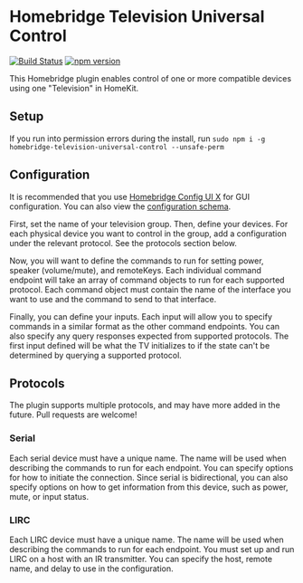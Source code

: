 # Homebridge Television Universal Control
[![Build Status](https://github.com/pkmnct/homebridge-television-universal-control/workflows/Build%20and%20Lint/badge.svg?branch=master)](https://github.com/pkmnct/homebridge-television-universal-control/actions?query=workflow%3A%22Build+and+Lint%22) [![npm version](https://badge.fury.io/js/homebridge-television-universal-control.svg)](https://www.npmjs.com/package/homebridge-television-universal-control)

This Homebridge plugin enables control of one or more compatible devices using one "Television" in HomeKit.

## Setup
If you run into permission errors during the install, run `sudo npm i -g homebridge-television-universal-control --unsafe-perm`

## Configuration

It is recommended that you use [Homebridge Config UI X](https://github.com/oznu/homebridge-config-ui-x) for GUI configuration. You can also view the [configuration schema](config.schema.json).

First, set the name of your television group. Then, define your devices. For each physical device you want to control in the group, add a configuration under the relevant protocol. See the protocols section below.

Now, you will want to define the commands to run for setting power, speaker (volume/mute), and remoteKeys. Each individual command endpoint will take an array of command objects to run for each supported protocol. Each command object must contain the name of the interface you want to use and the command to send to that interface.

Finally, you can define your inputs. Each input will allow you to specify commands in a similar format as the other command endpoints. You can also specify any query responses expected from supported protocols. The first input defined will be what the TV initializes to if the state can't be determined by querying a supported protocol.

## Protocols

The plugin supports multiple protocols, and may have more added in the future. Pull requests are welcome!

### Serial

Each serial device must have a unique name. The name will be used when describing the commands to run for each endpoint. You can specify options for how to initiate the connection. Since serial is bidirectional, you can also specify options on how to get information from this device, such as power, mute, or input status.

### LIRC

Each LIRC device must have a unique name. The name will be used when describing the commands to run for each endpoint. You must set up and run LIRC on a host with an IR transmitter. You can specify the host, remote name, and delay to use in the configuration.
